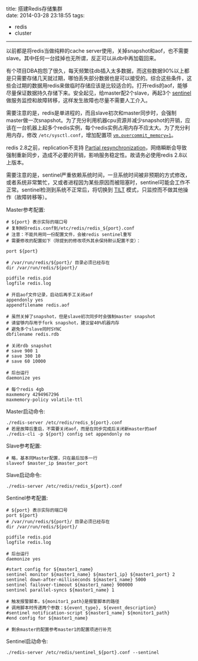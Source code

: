 title: 搭建Redis存储集群  
date: 2014-03-28 23:18:55
tags:  
  - redis
  - cluster
---

以前都是将redis当做纯粹的cache server使用，关掉snapshot和aof，也不需要slave。其中任何一台挂掉也无所谓，反正可以从db中再加载回来。  

有个项目DBA抱怨了很久，每天频繁往db插入太多数据，而这些数据90%以上都是只需要存储几天就过期，哪怕丢失部分数据也是可以接受的。综合这些条件，这些会过期的数据用redis来做临时存储应该是比较适合的。打开redis的aof，能够尽量保证数据持久存储下来。安全起见，给master配2个slave，再起3个 [sentinel](http://redis.io/topics/sentinel) 做服务监控和故障转移，这样发生故障也尽量不需要人工介入。  

需要注意的是，redis是单进程的，而且slave初次和master同步时，会强制master做一次snapshot。为了充分利用机器cpu资源并减少snapshot的开销，应该在一台机器上起多个redis实例，每个redis实例占用内存不应太大。为了充分利用内存，修改 `/etc/sysctl.conf`，增加配置项 [`vm.overcommit_memory=1`](http://redis.io/topics/faq)。

redis 2.8之前，replication不支持 [Partial resynchronization](http://redis.io/topics/replication)，网络瞬断会导致强制重新同步，造成不必要的开销，影响服务稳定性。故请务必使用redis 2.8以上版本。  

需要注意的是，sentinel严重依赖系统时间，一旦系统时间被非预期的方式修改，或者系统非常繁忙，又或者进程因为某些原因而被阻塞时，sentinel可能会工作不正常。sentinel检测到系统不正常后，将切换到 [TILT](http://redis.io/topics/sentinel) 模式，只监控而不做其他操作（故障转移等）。

Master参考配置:  

    # ${port} 表示实际的端口号
    # 复制N份redis.conf到/etc/redis/redis_${port}.conf
    # 注意：不能共用同一份配置文件，会被redis sentinel重写
    # 需要修改的配置如下（除提到的修改项外其余保持默认配置不变）：
    
    port ${port}

    # /var/run/redis/${port}/ 目录必须已经存在
    dir /var/run/redis/${port}/
    
    pidfile redis.pid
    logfile redis.log
    
    # 开启aof文件记录，启动后再手工关闭aof
    appendonly yes
    appendfilename redis.aof
    
    # 虽然关掉了snapshot，但是slave初次同步时会强制master snapshot
    # 请留够内存用于fork snapshot，建议留40%机器内存
    # 避免多个slave同时SYNC
    dbfilename redis.rdb
    
    # 关闭rdb snapshot
    # save 900 1
    # save 300 10
    # save 60 10000

    # 后台运行
    daemonize yes
    
    # 每个redis 4gb
    maxmemory 4294967296
    maxmemory-policy volatile-ttl
    
Master启动命令:  

    ./redis-server /etc/redis/redis_${port}.conf
    # 若是故障后重启，不需要关闭aof，而是在同步完成后关闭新master的aof
    ./redis-cli -p ${port} config set appendonly no
    
Slave参考配置: 

    # 略，基本同Master配置，只在最后加多一行
    slaveof $master_ip $master_port  

Slave启动命令:  

    ./redis-server /etc/redis/redis_${port}.conf
    
Sentinel参考配置:  

    # ${port} 表示实际的端口号
    port ${port}
    # /var/run/redis/${port}/ 目录必须已经存在
    dir /var/run/redis/${port}/
    
    pidfile redis.pid
    logfile redis.log
    
    # 后台运行
    daemonize yes
    
    #start config for ${master1_name}
    sentinel monitor ${master1_name} ${master1_ip} ${master1_port} 2
    sentinel down-after-milliseconds ${master1_name} 5000
    sentinel failover-timeout ${master1_name} 900000
    sentinel parallel-syncs ${master1_name} 1
    
    # 触发报警脚本，${monitor1_path}是报警脚本的路径
    # 调用脚本时传递两个参数：${event_type}, ${event_description}
    #sentinel notification-script ${master1_name} ${monitor1_path}
    #end config for ${master1_name}

    # 剩余master的配置参考master1的配置项进行补充
    
Sentinel启动命令:  

    ./redis-server /etc/redis/sentinel_${port}.conf --sentinel
    
